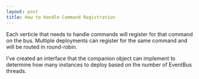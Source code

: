 ```yaml
---
layout: post
title: How to Handle Command Registration
---
```


Each verticle that needs to handle commands will register for that command on the bus. Multiple deployments can register for the same command and will be routed in round-robin.

I've created an interface that the companion object can implement to determine how many instances to deploy based on the number of EventBus threads.
